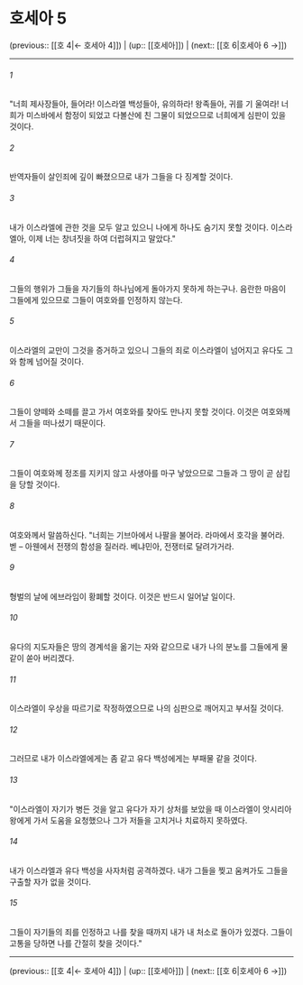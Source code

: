 # 호세아 5

(previous:: [[호 4|← 호세아 4]]) | (up:: [[호세아]]) | (next:: [[호 6|호세아 6 →]])

***




###### 1 

"너희 제사장들아, 들어라! 이스라엘 백성들아, 유의하라! 왕족들아, 귀를 기 울여라! 너희가 미스바에서 함정이 되었고 다볼산에 친 그물이 되었으므로 너희에게 심판이 있을 것이다. 



###### 2 

반역자들이 살인죄에 깊이 빠졌으므로 내가 그들을 다 징계할 것이다. 



###### 3 

내가 이스라엘에 관한 것을 모두 알고 있으니 나에게 하나도 숨기지 못할 것이다. 이스라엘아, 이제 너는 창녀짓을 하여 더럽혀지고 말았다." 



###### 4 

그들의 행위가 그들을 자기들의 하나님에게 돌아가지 못하게 하는구나. 음란한 마음이 그들에게 있으므로 그들이 여호와를 인정하지 않는다. 



###### 5 

이스라엘의 교만이 그것을 증거하고 있으니 그들의 죄로 이스라엘이 넘어지고 유다도 그와 함께 넘어질 것이다. 



###### 6 

그들이 양떼와 소떼를 끌고 가서 여호와를 찾아도 만나지 못할 것이다. 이것은 여호와께서 그들을 떠나셨기 때문이다. 



###### 7 

그들이 여호와께 정조를 지키지 않고 사생아를 마구 낳았으므로 그들과 그 땅이 곧 삼킴을 당할 것이다. 



###### 8 

여호와께서 말씀하신다. "너희는 기브아에서 나팔을 불어라. 라마에서 호각을 불어라. 벧 – 아웬에서 전쟁의 함성을 질러라. 베냐민아, 전쟁터로 달려가거라. 



###### 9 

형벌의 날에 에브라임이 황폐할 것이다. 이것은 반드시 일어날 일이다. 



###### 10 

유다의 지도자들은 땅의 경계석을 옮기는 자와 같으므로 내가 나의 분노를 그들에게 물같이 쏟아 버리겠다. 



###### 11 

이스라엘이 우상을 따르기로 작정하였으므로 나의 심판으로 깨어지고 부서질 것이다. 



###### 12 

그러므로 내가 이스라엘에게는 좀 같고 유다 백성에게는 부패물 같을 것이다. 



###### 13 

"이스라엘이 자기가 병든 것을 알고 유다가 자기 상처를 보았을 때 이스라엘이 앗시리아 왕에게 가서 도움을 요청했으나 그가 저들을 고치거나 치료하지 못하였다. 



###### 14 

내가 이스라엘과 유다 백성을 사자처럼 공격하겠다. 내가 그들을 찢고 움켜가도 그들을 구출할 자가 없을 것이다. 



###### 15 

그들이 자기들의 죄를 인정하고 나를 찾을 때까지 내가 내 처소로 돌아가 있겠다. 그들이 고통을 당하면 나를 간절히 찾을 것이다."

***

(previous:: [[호 4|← 호세아 4]]) | (up:: [[호세아]]) | (next:: [[호 6|호세아 6 →]])
